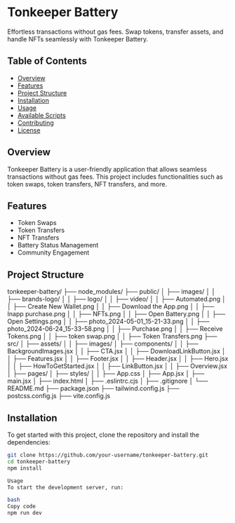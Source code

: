 # Tonkeeper Battery

Effortless transactions without gas fees. Swap tokens, transfer assets, and handle NFTs seamlessly with Tonkeeper Battery.

## Table of Contents

- [Overview](#overview)
- [Features](#features)
- [Project Structure](#project-structure)
- [Installation](#installation)
- [Usage](#usage)
- [Available Scripts](#available-scripts)
- [Contributing](#contributing)
- [License](#license)

## Overview

Tonkeeper Battery is a user-friendly application that allows seamless transactions without gas fees. This project includes functionalities such as token swaps, token transfers, NFT transfers, and more.

## Features

- Token Swaps
- Token Transfers
- NFT Transfers
- Battery Status Management
- Community Engagement

## Project Structure

tonkeeper-battery/
├── node_modules/
├── public/
│ ├── images/
│ │ ├── brands-logo/
│ │ ├── logo/
│ │ ├── video/
│ │ ├── Automated.png
│ │ ├── Create New Wallet.png
│ │ ├── Download the App.png
│ │ ├── Inapp purchase.png
│ │ ├── NFTs.png
│ │ ├── Open Battery.png
│ │ ├── Open Settings.png
│ │ ├── photo_2024-05-01_15-21-33.png
│ │ ├── photo_2024-06-24_15-33-58.png
│ │ ├── Purchase.png
│ │ ├── Receive Tokens.png
│ │ ├── token swap.png
│ │ ├── Token Transfers.png
├── src/
│ ├── assets/
│ │ ├── images/
│ ├── components/
│ │ ├── BackgroundImages.jsx
│ │ ├── CTA.jsx
│ │ ├── DownloadLinkButton.jsx
│ │ ├── Features.jsx
│ │ ├── Footer.jsx
│ │ ├── Header.jsx
│ │ ├── Hero.jsx
│ │ ├── HowToGetStarted.jsx
│ │ ├── LinkButton.jsx
│ │ ├── Overview.jsx
│ ├── pages/
│ ├── styles/
│ │ ├── App.css
│ ├── App.jsx
│ ├── main.jsx
│ ├── index.html
│ ├── .eslintrc.cjs
│ ├── .gitignore
│ └── README.md
├── package.json
├── tailwind.config.js
├── postcss.config.js
├── vite.config.js

## Installation

To get started with this project, clone the repository and install the dependencies:

```bash
git clone https://github.com/your-username/tonkeeper-battery.git
cd tonkeeper-battery
npm install

Usage
To start the development server, run:

bash
Copy code
npm run dev